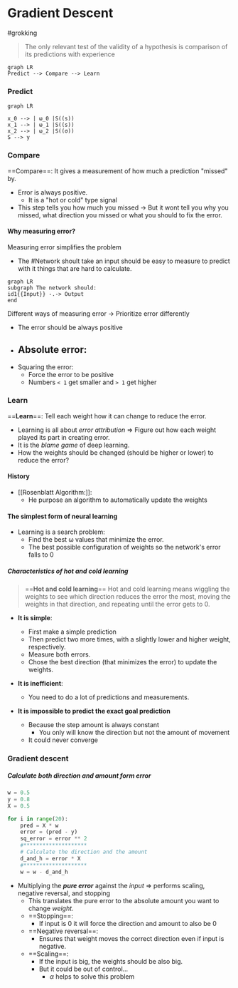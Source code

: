 ---
---

# Gradient Descent
#grokking

> The only relevant test of the validity of a hypothesis is comparison of its predictions with experience

```mermaid
graph LR
Predict --> Compare --> Learn
```

### Predict

```mermaid
graph LR

x_0 --> | ω_0 |S((s)) 
x_1 --> | ω_1 |S((s))
x_2 --> | ω_2 |S((σ))
S --> y
```


### Compare
==Compare==: It gives a measurement of how much a prediction "missed" by.
- Error is always positive.
	- It is a "hot or cold" type signal
- This step	tells you how much you missed -> But it wont tell you why you missed, what direction you missed or what you should  to fix the error.
	
#### Why measuring error?
Measuring error simplifies the problem
- The #Network shoult take an input should be easy to measure to predict with it things that are hard to calculate.
```mermaid
graph LR
subgraph The network should:
id1{{Input}} -.-> Output
end
```

Different ways of measuring error -> Prioritize error differently
- The error should be always positive
- Absolute error:
	- 
- Squaring the error:
	- Force the error to be positive
	- Numbers `< 1` get smaller and `> 1` get higher

	
### Learn
==**Learn**==: Tell each weight how it can change to reduce the error.
- Learning is all about *error attribution* => Figure out how each weight played its part in creating error.
- It is the *blame game* of deep learning.
- How the weights should be changed (should be higher or lower) to reduce the error?

#### History
- [[Rosenblatt Algorithm:]]:
	- He purpose an algorithm to automatically update the weights

#### The simplest form of neural learning
- Learning is a search problem:
	- Find the best ω values that minimize the error.
	- The best possible configuration of weights so the network's error falls to 0


##### Characteristics of hot and cold learning
> ==**Hot and cold learning**==
> Hot and cold learning means wiggling the weights to see which direction reduces the error the most, moving the weights in that direction, and repeating until the error gets to 0.


- **It is simple**: 
	- First make a simple prediction
	- Then predict two more times, with a slightly lower and higher weight, respectively.
	- Measure both errors.
	- Chose the best direction (that minimizes the error) to update the weights.

- **It is inefficient**:
	- You need to do a lot of predictions and measurements.
	
- **It is impossible to predict the exact goal prediction**
	- Because the step amount is always constant
		- You only will know the direction but not the amount of movement
	- It could never converge

### Gradient descent
##### Calculate both direction and amount form error
```python
w = 0.5
y = 0.8
X = 0.5

for i in range(20):
	pred = X * w
	error = (pred - y) 
	sq_error = error ** 2
	#******************** 
	# Calculate the direction and the amount
	d_and_h = error * X
	#******************** 
	w = w - d_and_h
```
- Multiplying the **_pure error_** against the *input* => performs scaling, negative reversal, and stopping
	- This translates the pure error to the absolute amount you want to change *weight*.
	- ==Stopping==:
		- If input is 0 it will force the direction and amount to also be 0
	- ==Negative reversal==:
		- Ensures that weight moves the correct direction even if input is negative.
	- ==Scaling==:
		- If the input is big, the weights should be also big.
		- But it could be out of control...
			- $\alpha$ helps to solve this problem


